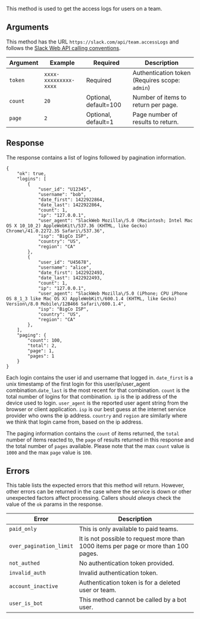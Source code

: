 This method is used to get the access logs for users on a team.

## Arguments

This method has the URL `https://slack.com/api/team.accessLogs` and follows the [Slack Web API calling conventions](/web#basics).

| Argument | Example | Required | Description |
| --- | --- | --- | --- |
| `token` | `xxxx-xxxxxxxxx-xxxx` | Required | Authentication token (Requires scope: `admin`) |
| `count` | `20` | Optional, default=100 | Number of items to return per page. |
| `page` | `2` | Optional, default=1 | Page number of results to return. |

## Response

The response contains a list of logins followed by pagination information.

```
{
    "ok": true,
    "logins": [
        {
            "user_id": "U12345",
            "username": "bob",
            "date_first": 1422922864,
            "date_last": 1422922864,
            "count": 1,
            "ip": "127.0.0.1",
            "user_agent": "SlackWeb Mozilla\/5.0 (Macintosh; Intel Mac OS X 10_10_2) AppleWebKit\/537.36 (KHTML, like Gecko) Chrome\/41.0.2272.35 Safari\/537.36",
            "isp": "BigCo ISP",
            "country": "US",
            "region": "CA"
        },
        {
            "user_id": "U45678",
            "username": "alice",
            "date_first": 1422922493,
            "date_last": 1422922493,
            "count": 1,
            "ip": "127.0.0.1",
            "user_agent": "SlackWeb Mozilla\/5.0 (iPhone; CPU iPhone OS 8_1_3 like Mac OS X) AppleWebKit\/600.1.4 (KHTML, like Gecko) Version\/8.0 Mobile\/12B466 Safari\/600.1.4",
            "isp": "BigCo ISP",
            "country": "US",
            "region": "CA"
        },
    ],
    "paging": {
        "count": 100,
        "total": 2,
        "page": 1,
        "pages": 1
    }
}
```

Each login contains the user id and username that logged in. `date_first` is a unix timestamp of the first login for this user/ip/user\_agent combination.`date_last` is the most recent for that combination. `count` is the total number of logins for that combination. `ip` is the ip address of the device used to login. `user_agent` is the reported user agent string from the browser or client application. `isp` is our best guess at the internet service provider who owns the ip address. `country` and `region` are similarly where we think that login came from, based on the ip address.

The paging information contains the `count` of items returned, the `total` number of items reacted to, the `page` of results returned in this response and the total number of `pages` available. Please note that the max `count` value is `1000` and the max `page` value is `100`.

## Errors

This table lists the expected errors that this method will return. However, other errors can be returned in the case where the service is down or other unexpected factors affect processing. Callers should _always_ check the value of the `ok` params in the response.

| Error | Description |
| --- | --- |
| `paid_only` | This is only available to paid teams. |
| `over_pagination_limit` | It is not possible to request more than 1000 items per page or more than 100 pages. |
| `not_authed` | No authentication token provided. |
| `invalid_auth` | Invalid authentication token. |
| `account_inactive` | Authentication token is for a deleted user or team. |
| `user_is_bot` | This method cannot be called by a bot user. |

